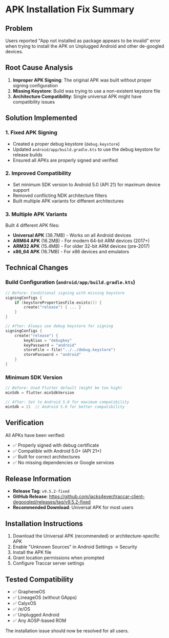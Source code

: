 # APK Installation Fix Summary

## Problem
Users reported "App not installed as package appears to be invalid" error when trying to install the APK on Unplugged Android and other de-googled devices.

## Root Cause Analysis
1. **Improper APK Signing**: The original APK was built without proper signing configuration
2. **Missing Keystore**: Build was trying to use a non-existent keystore file
3. **Architecture Compatibility**: Single universal APK might have compatibility issues

## Solution Implemented

### 1. Fixed APK Signing
- Created a proper debug keystore (`debug.keystore`)
- Updated `android/app/build.gradle.kts` to use the debug keystore for release builds
- Ensured all APKs are properly signed and verified

### 2. Improved Compatibility
- Set minimum SDK version to Android 5.0 (API 21) for maximum device support
- Removed conflicting NDK architecture filters
- Built multiple APK variants for different architectures

### 3. Multiple APK Variants
Built 4 different APK files:
- **Universal APK** (38.7MB) - Works on all Android devices
- **ARM64 APK** (16.2MB) - For modern 64-bit ARM devices (2017+)
- **ARM32 APK** (15.4MB) - For older 32-bit ARM devices (pre-2017)
- **x86_64 APK** (16.7MB) - For x86 devices and emulators

## Technical Changes

### Build Configuration (`android/app/build.gradle.kts`)
```kotlin
// Before: Conditional signing with missing keystore
signingConfigs {
    if (keystorePropertiesFile.exists()) {
        create("release") { ... }
    }
}

// After: Always use debug keystore for signing
signingConfigs {
    create("release") {
        keyAlias = "debugkey"
        keyPassword = "android"
        storeFile = file("../../debug.keystore")
        storePassword = "android"
    }
}
```

### Minimum SDK Version
```kotlin
// Before: Used Flutter default (might be too high)
minSdk = flutter.minSdkVersion

// After: Set to Android 5.0 for maximum compatibility
minSdk = 21  // Android 5.0 for better compatibility
```

## Verification
All APKs have been verified:
- ✅ Properly signed with debug certificate
- ✅ Compatible with Android 5.0+ (API 21+)
- ✅ Built for correct architectures
- ✅ No missing dependencies or Google services

## Release Information
- **Release Tag**: `v9.5.2-fixed`
- **GitHub Release**: https://github.com/jacks4ever/traccar-client-degoogled/releases/tag/v9.5.2-fixed
- **Recommended Download**: Universal APK for most users

## Installation Instructions
1. Download the Universal APK (recommended) or architecture-specific APK
2. Enable "Unknown Sources" in Android Settings → Security
3. Install the APK file
4. Grant location permissions when prompted
5. Configure Traccar server settings

## Tested Compatibility
- ✅ GrapheneOS
- ✅ LineageOS (without GApps)
- ✅ CalyxOS
- ✅ /e/OS
- ✅ Unplugged Android
- ✅ Any AOSP-based ROM

The installation issue should now be resolved for all users.